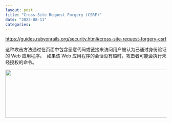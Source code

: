 ```yaml
---
layout: post
title: "Cross-Site Request Forgery (CSRF)"
date: "2022-08-11"
categories: 
---
```

<p><a href="https://guides.rubyonrails.org/security.html#cross-site-request-forgery-csrf">https://guides.rubyonrails.org/security.html#cross-site-request-forgery-csrf</a></p>
<p>这种攻击方法通过在页面中包含恶意代码或链接来访问用户被认为已通过身份验证的 Web 应用程序。&nbsp; 如果该 Web 应用程序的会话没有超时，攻击者可能会执行未经授权的命令。</p>
<p><img height="150" src="/uploads/ckeditor/pictures/209/image-20220811165517-1.png" width="1816" /></p>
